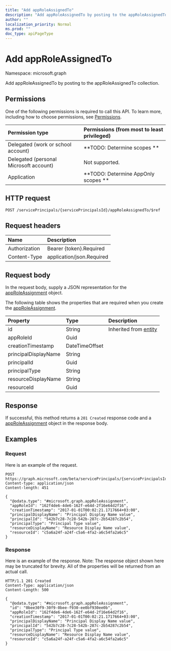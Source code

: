 ```yaml
---
title: "Add appRoleAssignedTo"
description: "Add appRoleAssignedTo by posting to the appRoleAssignedTo collection."
author: ""
localization_priority: Normal
ms.prod: ""
doc_type: apiPageType
---
```


# Add appRoleAssignedTo

Namespace: microsoft.graph

Add appRoleAssignedTo by posting to the appRoleAssignedTo collection.

## Permissions
One of the following permissions is required to call this API. To learn more, including how to choose permissions, see [Permissions](/concepts/permissions-reference.md).

|Permission type|Permissions (from most to least privileged)|
|:---|:---|
|Delegated (work or school account)|**TODO: Determine scopes **|
|Delegated (personal Microsoft account)|Not supported.|
|Application|**TODO: Determine AppOnly scopes **|

## HTTP request
<!-- {
  "blockType": "ignored"
}
-->
``` http
POST /servicePrincipals/{servicePrincipalsId}/appRoleAssignedTo/$ref
```

## Request headers
|Name|Description|
|:---|:---|
|Authorization|Bearer {token}.Required|
|Content-Type|application/json.Required|

## Request body
In the request body, supply a JSON representation for the [appRoleAssignment](../resources/approleassignment.md) object.

The following table shows the properties that are required when you create the [appRoleAssignment](../resources/approleassignment.md).

|Property|Type|Description|
|:---|:---|:---|
|id|String| Inherited from [entity](../resources/entity.md)|
|appRoleId|Guid||
|creationTimestamp|DateTimeOffset||
|principalDisplayName|String||
|principalId|Guid||
|principalType|String||
|resourceDisplayName|String||
|resourceId|Guid||



## Response
If successful, this method returns a `201 Created` response code and a [appRoleAssignment](../resources/approleassignment.md) object in the response body.

## Examples

### Request
Here is an example of the request.
<!-- {
  "blockType": "request",
  "name": "create_approleassignment_from_approleassignments"
}
-->
``` http
POST https://graph.microsoft.com/beta/servicePrincipals/{servicePrincipalsId}/appRoleAssignedTo
Content-type: application/json
Content-length: 451

{
  "@odata.type": "#microsoft.graph.appRoleAssignment",
  "appRoleId": "162f4de6-4de6-162f-e64d-2f16e64d2f16",
  "creationTimestamp": "2017-01-01T00:02:21.1717664+03:00",
  "principalDisplayName": "Principal Display Name value",
  "principalId": "542b7c28-7c28-542b-287c-2b54287c2b54",
  "principalType": "Principal Type value",
  "resourceDisplayName": "Resource Display Name value",
  "resourceId": "c5a6a24f-a24f-c5a6-4fa2-a6c54fa2a6c5"
}
```

### Response
Here is an example of the response. Note: The response object shown here may be truncated for brevity. All of the properties will be returned from an actual call.
<!-- {
  "blockType": "response",
  "truncated": true,
  "@odata.type": "microsoft.graph.approleassignment"
}
-->
``` http
HTTP/1.1 201 Created
Content-Type: application/json
Content-Length: 500

{
  "@odata.type": "#microsoft.graph.appRoleAssignment",
  "id": "0bee30f9-30f9-0bee-f930-ee0bf930ee0b",
  "appRoleId": "162f4de6-4de6-162f-e64d-2f16e64d2f16",
  "creationTimestamp": "2017-01-01T00:02:21.1717664+03:00",
  "principalDisplayName": "Principal Display Name value",
  "principalId": "542b7c28-7c28-542b-287c-2b54287c2b54",
  "principalType": "Principal Type value",
  "resourceDisplayName": "Resource Display Name value",
  "resourceId": "c5a6a24f-a24f-c5a6-4fa2-a6c54fa2a6c5"
}
```

